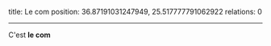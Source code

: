 title: Le com
position: 36.87191031247949, 25.517777791062922
relations: 0

---









C'est **le com**